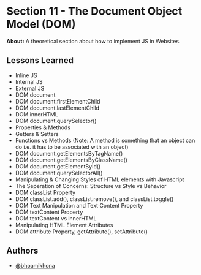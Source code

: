 
# Section 11 - The Document Object Model (DOM)

**About:**  A theoretical section about how to implement JS in Websites.
## Lessons Learned

- Inline JS
- Internal JS
- External JS
- DOM document
- DOM document.firstElementChild
- DOM document.lastElementChild
- DOM innerHTML
- DOM document.querySelector()
- Properties & Methods
- Getters & Setters
- Functions vs Methods (Note: A method is something that an object can do i.e. it has to be associated with an object)
- DOM document.getElementsByTagName()
- DOM document.getElementsByClassName()
- DOM document.getElementById()
- DOM document.querySelectorAll()
- Manipulating & Changing Styles of HTML elements with Javascript
- The Seperation of Concerns: Structure vs Style vs Behavior
- DOM classList Property
- DOM classList.add(), classList.remove(), and classList.toggle()
- DOM Text Manipulation and Text Content Property
- DOM textContent Property
- DOM textContent vs innerHTML
- Manipulating HTML Element Attributes
- DOM attribute Property, getAttribute(), setAttribute()


## Authors

- [@bhoamikhona](https://github.com/bhoamikhona)

